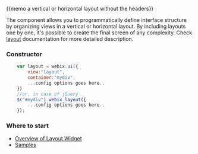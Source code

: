 {{memo a vertical or horizontal layout without the headers}}

The component allows you to programmatically define interface structure by organizing views in a vertical or horizontal layout. By including layouts one by one, it's possible to create the final screen of any complexity. Check [layout](desktop/layout.md) documentation for more detailed description.

### Constructor

~~~js
	var layout = webix.ui({
		view:"layout", 
		container:"mydiv", 
		...config options goes here..
	})
	//or, in case of jQuery
	$("#mydiv").webix_layout({
		...config options goes here..
	});
~~~

### Where to start

- [Overview of Layout Widget](desktop/layout.md)
- [Samples](http://docs.webix.com/samples/01_layout/index.html)